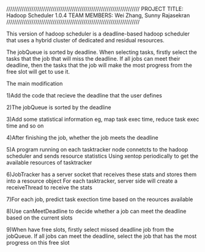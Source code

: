 /////////////////////////////////////////////////////////////////////
PROJECT TITLE: Hadoop Scheduler 1.0.4
TEAM MEMBERS: Wei Zhang, Sunny Rajasekran
/////////////////////////////////////////////////////////////////////

This version of hadoop scheduler is a deadline-based hadoop scheduler
that uses a hybrid cluster of dedicated and residual resources. 

The jobQueue is sorted by deadline. When selecting tasks, firstly select 
the tasks that the job that will miss the deadline. If all jobs can meet 
their deadline, then the tasks that the job will make the most progress
from the free slot will get to use it.

The main modification

1)Add the code that recieve the deadline that the user defines

2)The jobQueue is sorted by the deadline

3)Add some statistical information 
eg, map task exec time, reduce task exec time and so on

4)After finishing the job, whether the job meets the deadline

5)A program running on each tasktracker node connetcts to the hadoop 
scheduler and sends resource statistics
Using xentop periodically to get the available resources of tasktracker

6)JobTracker has a server socket that receives these stats and stores 
them into a resource object
For each tasktracker, server side will create a receiveThread to receive 
the stats

7)For each job, predict task exection time based on the reources available

8)Use canMeetDeadline to decide whether a job can meet the deadline based 
on the current slots

9)When have free slots, firstly select missed deadline job from the jobQueue.
If all jobs can meet the deadline, select the job that has the most progress
on this free slot
 


